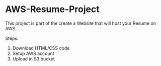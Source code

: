 # AWS-Resume-Project

This project is part of the create a Website that will host your Resume on AWS.

Steps:
1. Download HTML/CSS code
2. Setup AWS account
3. Upload in S3 bucket
